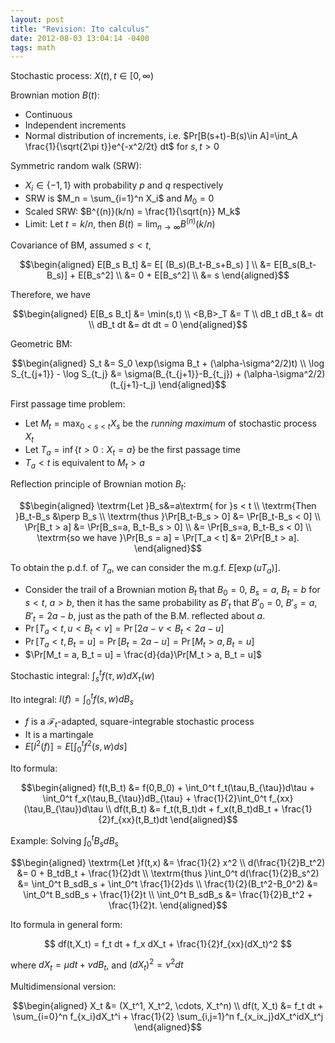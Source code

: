 ```yaml
---
layout: post
title: "Revision: Ito calculus"
date: 2012-08-03 13:04:14 -0400
tags: math
---
```


Stochastic process: $X(t), t\in[0,\infty)$

Brownian motion $B(t)$:
  * Continuous
  * Independent increments
  * Normal distribution of increments, i.e. $Pr[B(s+t)-B(s)\in A]=\int_A \frac{1}{\sqrt{2\pi t}}e^{-x^2/2t} dt$ for $s,t>0$

Symmetric random walk (SRW):
  * $X_i \in \{-1,1\}$ with probability $p$ and $q$ respectively
  * SRW is $M_n = \sum_{i=1}^n X_i$ and $M_0 = 0$
  * Scaled SRW: $B^{(n)}(k/n) = \frac{1}{\sqrt{n}} M_k$
  * Limit: Let $t=k/n$, then $B(t)=\lim_{n\to\infty} B^{(n)}(k/n)$

Covariance of BM, assumed $s<t$,

$$\begin{aligned}
E[B_s B_t] &= E[ (B_s)(B_t-B_s+B_s) ] \\
&= E[B_s(B_t-B_s)] + E[B_s^2] \\
&= 0 + E[B_s^2] \\
&= s
\end{aligned}$$

Therefore, we have

$$\begin{aligned}
E[B_s B_t] &= \min(s,t) \\
<B,B>_T &= T  \\
dB_t dB_t &= dt \\
dB_t dt &= dt dt = 0
\end{aligned}$$

Geometric BM:

$$\begin{aligned}
S_t &= S_0 \exp(\sigma B_t + (\alpha-\sigma^2/2)t) \\
\log S_{t_{j+1}} - \log S_{t_j} &= \sigma(B_{t_{j+1}}-B_{t_j}) + (\alpha-\sigma^2/2)(t_{j+1}-t_j)
\end{aligned}$$

First passage time problem:
  * Let $M_t = \max_{0<s<t} X_s$ be the *running maximum* of stochastic process $X_t$
  * Let $T_a = \inf\{t>0: X_t = a\}$ be the first passage time
  * $T_a < t$ is equivalent to $M_t > a$

Reflection principle of Brownian motion $B_t$:

$$\begin{aligned}
\textrm{Let }B_s&=a\textrm{ for }s < t \\
\textrm{Then }B_t-B_s &\perp B_s \\
\textrm{thus }\Pr[B_t-B_s > 0] &= \Pr[B_t-B_s < 0] \\
\Pr[B_t > a] &= \Pr[B_s=a, B_t-B_s > 0] \\
&= \Pr[B_s=a, B_t-B_s < 0] \\
\textrm{so we have }\Pr[B_s = a] = \Pr[T_a < t] &= 2\Pr[B_t > a].
\end{aligned}$$

To obtain the p.d.f. of $T_a$, we can consider the m.g.f. $E[\exp(uT_a)]$.
  * Consider the trail of a Brownian motion $B_t$ that $B_0=0$, $B_s=a$, $B_t=b$ for $s<t$, $a>b$,
    then it has the same probability as $B'_t$ that $B'_0=0$, $B'_s=a$, $B'_t=2a-b$, just as
    the path of the B.M. reflected about $a$.
  * $\Pr[T_a < t, u < B_t < v] = \Pr[2a-v < B_t < 2a-u]$
  * $\Pr[T_a < t, B_t = u] = \Pr[B_t = 2a-u] = \Pr[M_t > a, B_t = u]$
  * $\Pr[M_t = a, B_t = u] = \frac{d}{da}\Pr[M_t > a, B_t = u]$

Stochastic integral: $\int_s^t f(\tau,w)dX_{\tau}(w)$

Ito integral: $I(f) = \int_0^t f(s,w)dB_s$
  * $f$ is a $\mathcal{F}_t$-adapted, square-integrable stochastic process
  * It is a martingale
  * $E[I^2(f)] = E[\int_0^t f^2(s,w)ds]$

Ito formula:

$$\begin{aligned}
f(t,B_t) &= f(0,B_0) + \int_0^t f_t(\tau,B_{\tau})d\tau + \int_0^t f_x(\tau,B_{\tau})dB_{\tau} + \frac{1}{2}\int_0^t f_{xx}(\tau,B_{\tau})d\tau  \\
df(t,B_t) &= f_t(t,B_t)dt + f_x(t,B_t)dB_t + \frac{1}{2}f_{xx}(t,B_t)dt
\end{aligned}$$

Example: Solving $\int_0^t B_s dB_s$

$$\begin{aligned}
\textrm{Let }f(t,x) &= \frac{1}{2} x^2 \\
d(\frac{1}{2}B_t^2) &= 0 + B_tdB_t + \frac{1}{2}dt \\
\textrm{thus }\int_0^t d(\frac{1}{2}B_s^2) &= \int_0^t B_sdB_s + \int_0^t \frac{1}{2}ds \\
\frac{1}{2}(B_t^2-B_0^2) &= \int_0^t B_sdB_s + \frac{1}{2}t \\
\int_0^t B_sdB_s &= \frac{1}{2}B_t^2 + \frac{1}{2}t.
\end{aligned}$$

Ito formula in general form:

$$
df(t,X_t) = f_t dt + f_x dX_t + \frac{1}{2}f_{xx}(dX_t)^2
$$

where $dX_t = \mu dt + \nu dB_t$, and $(dX_t)^2 = \nu^2 dt$

Multidimensional version:

$$\begin{aligned}
X_t &= (X_t^1, X_t^2, \cdots, X_t^n) \\
df(t, X_t) &= f_t dt + \sum_{i=0}^n f_{x_i}dX_t^i + \frac{1}{2} \sum_{i,j=1}^n f_{x_ix_j}dX_t^idX_t^j
\end{aligned}$$
